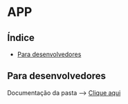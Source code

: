 <h1>APP</h1>

## Índice
* [Para desenvolvedores](#para-desenvolvedores)


## Para desenvolvedores
Documentação da pasta --> [Clique aqui](DEVELOPER.md)
